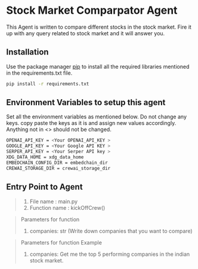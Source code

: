 # Stock Market Comparpator Agent

This Agent is written to compare different stocks in the stock  market. Fire it up with any query related to stock market and it will answer you. 

## Installation

Use the package manager [pip](https://pip.pypa.io/en/stable/) to install all the required libraries mentioned in the requirements.txt file.

```bash
pip install -r requirements.txt
```

## Environment Variables to setup this agent

Set all the environment variables as mentioned below. Do not change any keys. copy paste the keys as it is and assign new values accordingly. Anything not in <> should not be changed.

```bash
OPENAI_API_KEY = <Your OPENAI_API_KEY >
GOOGLE_API_KEY = <Your Google API KEY >
SERPER_API_KEY = <Your Serper API key >
XDG_DATA_HOME = xdg_data_home
EMBEDCHAIN_CONFIG_DIR = embedchain_dir
CREWAI_STORAGE_DIR = crewai_storage_dir
```

## Entry Point to Agent

> 1. File name : main.py
> 2. Function name : kickOffCrew()

> Parameters for function
>    1. companies: str (Write down companies that you want to compare)

> Parameters for function Example
>    1. companies: Get me the top 5 performing companies in the indian stock market.